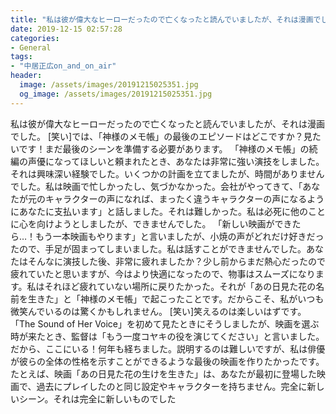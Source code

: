 ```yaml
---
title: "私は彼が偉大なヒーローだったので亡くなったと読んでいましたが、それは漫画でした。"
date: 2019-12-15 02:57:28
categories:
- General
tags:
- "中居正広on_and_on_air"
header:
  image: /assets/images/20191215025351.jpg
  og_image: /assets/images/20191215025351.jpg
---
```


私は彼が偉大なヒーローだったので亡くなったと読んでいましたが、それは漫画でした。 [笑い]では、「神様のメモ帳」の最後のエピソードはどこですか？見たいです！まだ最後のシーンを準備する必要があります。 「神様のメモ帳」の続編の声優になってほしいと頼まれたとき、あなたは非常に強い演技をしました。それは興味深い経験でした。いくつかの計画を立てましたが、時間がありませんでした。私は映画で忙しかったし、気づかなかった。会社がやってきて、「あなたが元のキャラクターの声になれば、まったく違うキャラクターの声になるようにあなたに支払います」と話しました。それは難しかった。私は必死に他のことに心を向けようとしましたが、できませんでした。 「新しい映画ができたら…！もう一本映画もやります」と言いましたが、小焼の声がどれだけ好きだったので、手足が固まってしまいました。私は話すことができませんでした。あなたはそんなに演技した後、非常に疲れましたか？少し前からまだ熱心だったので疲れていたと思いますが、今はより快適になったので、物事はスムーズになります。私はそれほど疲れていない場所に戻りたかった。それが「あの日見た花の名前を生きた」と「神様のメモ帳」で起こったことです。だからこそ、私がいつも微笑んでいるのは驚くかもしれません。 [笑い]笑えるのは楽しいはずです。 「The Sound of Her Voice」を初めて見たときにそうしましたが、映画を選ぶ時が来たとき、監督は「もう一度コヤキの役を演じてください」と言いました。だから、ここにいる！何年も経ちました。説明するのは難しいですが、私は俳優が彼らの全体の性格を示すことができるような最後の映画を作りたかったです。たとえば、映画「あの日見た花の生けを生きた」は、あなたが最初に登場した映画で、過去にプレイしたのと同じ設定やキャラクターを持ちません。完全に新しいシーン。それは完全に新しいものでした
